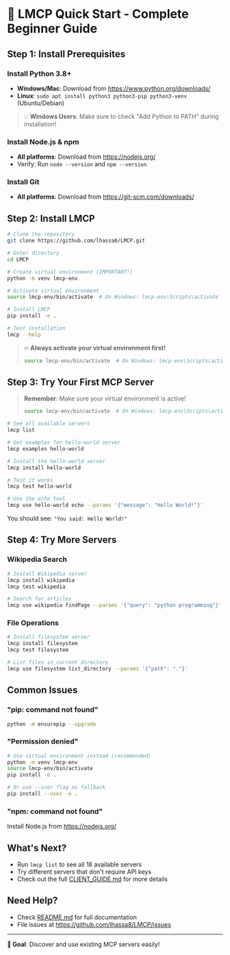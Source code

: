 # 🚀 LMCP Quick Start - Complete Beginner Guide

## Step 1: Install Prerequisites

### Install Python 3.8+
- **Windows/Mac**: Download from https://www.python.org/downloads/
- **Linux**: `sudo apt install python3 python3-pip python3-venv` (Ubuntu/Debian)

> 💡 **Windows Users**: Make sure to check "Add Python to PATH" during installation!

### Install Node.js & npm  
- **All platforms**: Download from https://nodejs.org/
- Verify: Run `node --version` and `npm --version`

### Install Git
- **All platforms**: Download from https://git-scm.com/downloads/

## Step 2: Install LMCP

```bash
# Clone the repository
git clone https://github.com/lhassa8/LMCP.git

# Enter directory
cd LMCP

# Create virtual environment (IMPORTANT!)
python -m venv lmcp-env

# Activate virtual environment
source lmcp-env/bin/activate  # On Windows: lmcp-env\Scripts\activate

# Install LMCP
pip install -e .

# Test installation
lmcp --help
```

> 🔥 **Always activate your virtual environment first!**
> ```bash
> source lmcp-env/bin/activate  # On Windows: lmcp-env\Scripts\activate
> ```

## Step 3: Try Your First MCP Server

> **Remember**: Make sure your virtual environment is active!
> ```bash
> source lmcp-env/bin/activate  # On Windows: lmcp-env\Scripts\activate
> ```

```bash
# See all available servers
lmcp list

# Get examples for hello-world server
lmcp examples hello-world

# Install the hello-world server
lmcp install hello-world

# Test it works
lmcp test hello-world

# Use the echo tool
lmcp use hello-world echo --params '{"message": "Hello World!"}'
```

You should see: `"You said: Hello World!"`

## Step 4: Try More Servers

### Wikipedia Search
```bash
# Install Wikipedia server
lmcp install wikipedia
lmcp test wikipedia

# Search for articles
lmcp use wikipedia findPage --params '{"query": "python programming"}'
```

### File Operations
```bash
# Install filesystem server
lmcp install filesystem
lmcp test filesystem

# List files in current directory
lmcp use filesystem list_directory --params '{"path": "."}'
```

## Common Issues

### "pip: command not found"
```bash
python -m ensurepip --upgrade
```

### "Permission denied"
```bash
# Use virtual environment instead (recommended)
python -m venv lmcp-env
source lmcp-env/bin/activate
pip install -e .

# Or use --user flag as fallback
pip install --user -e .
```

### "npm: command not found"
Install Node.js from https://nodejs.org/

## What's Next?

- Run `lmcp list` to see all 18 available servers
- Try different servers that don't require API keys
- Check out the full [CLIENT_GUIDE.md](CLIENT_GUIDE.md) for more details

## Need Help?

- Check [README.md](README.md) for full documentation
- File issues at https://github.com/lhassa8/LMCP/issues

---
**🎯 Goal**: Discover and use existing MCP servers easily!